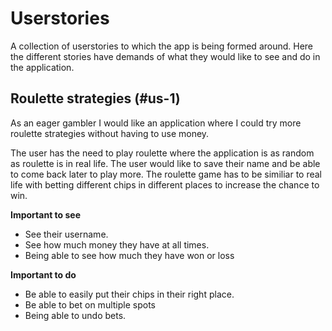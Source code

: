 # Userstories
A collection of userstories to which the app is being formed around. Here the different stories have demands of what they would like to see and do in the application.

## Roulette strategies (#us-1)

As an eager gambler I would like an application where I could try more roulette strategies without having to use money.  

The user has the need to play roulette where the application is as random as roulette is in real life. The user would like to save their name and be able to come back later to play more. The roulette game has to be similiar to real life with betting different chips in different places to increase the chance to win.

**Important to see**
* See their username.
* See how much money they have at all times.
* Being able to see how much they have won or loss

**Important to do**
* Be able to easily put their chips in their right place.
* Be able to bet on multiple spots
* Being able to undo bets.

